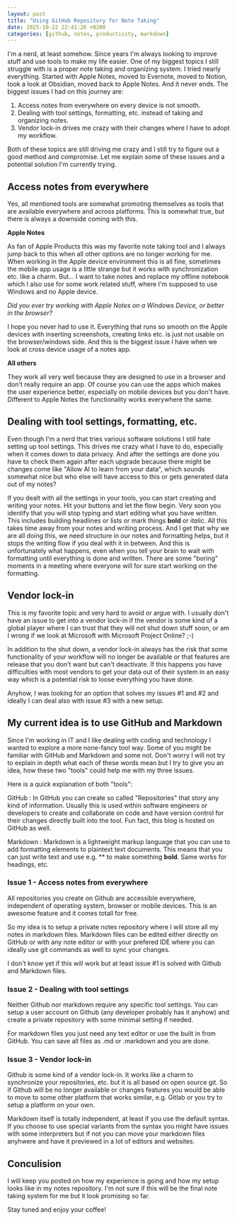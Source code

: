 ```yaml
---
layout: post
title: "Using GitHub Repository for Note Taking"
date: 2025-10-22 22:41:26 +0200
categories: [github, notes, productivity, markdown]
---
```


I'm a nerd, at least somehow. Since years I'm always looking to improve stuff and use tools to make my life easier. One of my biggest topics I still struggle with is a proper note taking and organizing system. I tried nearly everything. Started with Apple Notes, moved to Evernote, moved to Notion, took a look at Obsidian, moved back to Apple Notes. And it never ends. The biggest issues I had on this journey are:

1. Access notes from everywhere on every device is not smooth.
2. Dealing with tool settings, formatting, etc. instead of taking and organizing notes.
3. Vendor lock-in drives me crazy with their changes where I have to adopt my workflow.

Both of these topics are still driving me crazy and I still try to figure out a good method and compromise. Let me explain some of these issues and a potential solution I'm currently trying.

## Access notes from everywhere

Yes, all mentioned tools are somewhat promoting themselves as tools that are available everywhere and across platforms. This is somewhat true, but there is always a downside coming with this.

**Apple Notes**

As fan of Apple Products this was my favorite note taking tool and I always jump back to this when all other options are no longer working for me. When working in the Apple device environment this is all fine, sometimes the mobile app usage is a little strange but it works with synchronization etc. like a charm. But... I want to take notes and replace my offline notebook which I also use for some work related stuff, where I'm supposed to use Windows and no Apple device.

_Did you ever try working with Apple Notes on a Windows Device, or better in the browser?_

I hope you never had to use it. Everything that runs so smooth on the Apple devices with inserting screenshots, creating links etc. is just not usable on the browser/windows side. And this is the biggest issue I have when we look at cross device usage of a notes app.

**All others**

They work all very well because they are designed to use in a browser and don't really require an app. Of course you can use the apps which makes the user experience better, especially on mobile devices but you don't have. Different to Apple Notes the functionality works everywhere the same.

## Dealing with tool settings, formatting, etc.

Even though I'm a nerd that tries various software solutions I still hate setting up tool settings. This drives me crazy what I have to do, especially when it comes down to data privacy. And after the settings are done you have to check them again after each upgrade because there might be changes come like "Allow AI to learn from your data", which sounds somewhat nice but who else will have access to this or gets generated data out of my notes?

If you dealt with all the settings in your tools, you can start creating and writing your notes. Hit your buttons and let the flow begin. Very soon you identify that you will stop typing and start editing what you have written. This includes building headlines or lists or mark things **bold** or _italic_. All this takes time away from your notes and writing process. And I get that why we are all doing this, we need structure in our notes and formatting helps, but it stops the writing flow if you deal with it in between. And this is unfortunately what happens, even when you tell your brain to wait with formatting until everything is done and written. There are some "boring" moments in a meeting where everyone will for sure start working on the formatting.

## Vendor lock-in

This is my favorite topic and very hard to avoid or argue with. I usually don't have an issue to get into a vendor lock-in if the vendor is some kind of a global player where I can trust that they will not shut down stuff soon, or am I wrong if we look at Microsoft with Microsoft Project Online? ;-)

In addition to the shut down, a vendor lock-in always has the risk that some functionality of your workflow will no longer be available or that features are release that you don't want but can't deactivate. If this happens you have difficulties with most vendors to get your data out of their system in an easy way which is a potential risk to loose everything you have done.

Anyhow, I was looking for an option that solves my issues #1 and #2 and ideally I can deal also with issue #3 with a new setup.

## My current idea is to use GitHub and Markdown

Since I'm working in IT and I like dealing with coding and technology I wanted to explore a more none-fancy tool way. Some of you might be familiar with GitHub and Markdown and some not. Don't worry I will not try to explain in depth what each of these words mean but I try to give you an idea, how these two "tools" could help me with my three issues.

Here is a quick explanation of both "tools":

GitHub
: In GitHub you can create so called "Repositories" that story any kind of information. Usually this is used within software engineers or developers to create and collaborate on code and have version control for their changes directly built into the tool. Fun fact, this blog is hosted on GitHub as well.

Markdown
: Markdown is a lightweight markup language that you can use to add formatting elements to plaintext text documents. This means that you can just write text and use e.g. ** to make something **bold**. Same works for headings, etc.

### Issue 1 - Access notes from everywhere

All repositories you create on Github are accessible everywhere, independent of operating system, browser or mobile devices. This is an awesome feature and it comes totall for free.

So my idea is to setup a private notes repository where I will store all my notes in markdown files. Markdown files can be edited either directly on GitHub or with any note editor or with your prefered IDE where you can ideally use git commands as well to sync your changes.

I don't know yet if this will work but at least issue #1 is solved with Github and Markdown files.

### Issue 2 - Dealing with tool settings

Neither Github nor markdown require any specific tool settings. You can setup a user account on Github (any developer probably has it anyhow) and create a private repository with some minimal setting if needed.

For markdown files you just need any text editor or use the built in from GitHub. You can save all files as .md or .markdown and you are done.

### Issue 3 - Vendor lock-in

Github is some kind of a vendor lock-in. It works like a charm to synchronize your repositories, etc. but it is all based on open source git. So if Github will be no longer available or changes features you would be able to move to some other platform that works similar, e.g. Gitlab or you try to setup a platform on your own.

Markdown itself is totally independent, at least if you use the default syntax. If you choose to use special variants from the syntax you might have issues with some interpreters but if not you can move your markdown files anyhwere and have it previewed in a lot of editors and websites.

## Conculision

I will keep you posted on how my experience is going and how my setup looks like in my notes repository. I'm not sure if this will be the final note taking system for me but it look promising so far.

Stay tuned and enjoy your coffee!